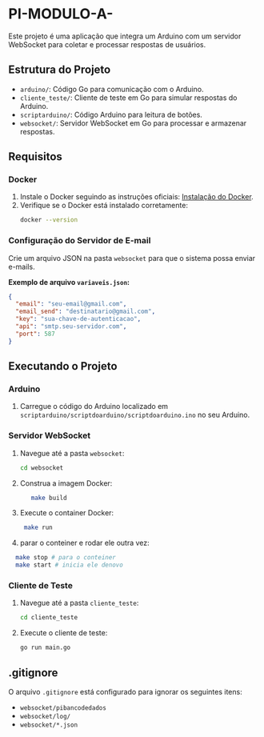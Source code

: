 # PI-MODULO-A-

Este projeto é uma aplicação que integra um Arduino com um servidor WebSocket para coletar e processar respostas de usuários.

## Estrutura do Projeto

- `arduino/`: Código Go para comunicação com o Arduino.
- `cliente_teste/`: Cliente de teste em Go para simular respostas do Arduino.
- `scriptarduino/`: Código Arduino para leitura de botões.
- `websocket/`: Servidor WebSocket em Go para processar e armazenar respostas.

## Requisitos

### Docker

1. Instale o Docker seguindo as instruções oficiais: [Instalação do Docker](https://docs.docker.com/get-docker/).
2. Verifique se o Docker está instalado corretamente:
   ```sh
   docker --version
   ```

### Configuração do Servidor de E-mail

Crie um arquivo JSON na pasta `websocket` para que o sistema possa enviar e-mails.

**Exemplo de arquivo `variaveis.json`:**
```json
{
  "email": "seu-email@gmail.com",
  "email_send": "destinatario@gmail.com",
  "key": "sua-chave-de-autenticacao",
  "api": "smtp.seu-servidor.com",
  "port": 587
}
```

## Executando o Projeto

### Arduino

1. Carregue o código do Arduino localizado em `scriptarduino/scriptdoarduino/scriptdoarduino.ino` no seu Arduino.

### Servidor WebSocket

1. Navegue até a pasta `websocket`:
   ```sh
   cd websocket
   ```
2. Construa a imagem Docker:
   ```sh
      make build
   ```
3. Execute o container Docker:
   ```sh
    make run
   ```
4. parar o conteiner e rodar ele outra vez:
  ```sh
    make stop # para o conteiner
    make start # inicia ele denovo
  ```

### Cliente de Teste

1. Navegue até a pasta `cliente_teste`:
   ```sh
   cd cliente_teste
   ```
2. Execute o cliente de teste:
   ```sh
   go run main.go
   ```

## .gitignore

O arquivo `.gitignore` está configurado para ignorar os seguintes itens:
- `websocket/pibancodedados`
- `websocket/log/`
- `websocket/*.json`
